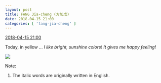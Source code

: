 ```yaml
---
layout: post
title: FANG Jia-cheng (方加成)
date: 2018-04-15 21:00
categories: [ 'fang-jia-cheng' ]
---
```


<div class="weibo-info">
  <a href="https://weibo.com/6505661195/GceXLvJZ8">2018-04-15 21:00</a>
</div>

Today, in yellow … *I like bright, sunshine colors! It gives me happy feeling!*

<!-- more -->

<a href="http://wx2.sinaimg.cn/mw690/0076h5Fhly1fqdn3oqglqj31hc0u0ql8.jpg">
  <img class="weibo-pic-preview-h" src="http://wx2.sinaimg.cn/orj360/0076h5Fhly1fqdn3oqglqj31hc0u0ql8.jpg" />
</a>

Note:
1. The italic words are originally written in English.

